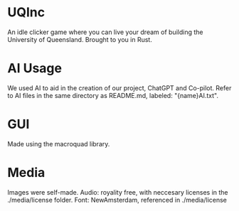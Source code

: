 # UQInc
An idle clicker game where you can live your dream of building the University of Queensland. Brought to you in Rust.

# AI Usage
We used AI to aid in the creation of our project, ChatGPT and Co-pilot.
Refer to AI files in the same directory as README.md, labeled: "{name}AI.txt".

# GUI
Made using the macroquad library. 

# Media
Images were self-made.
Audio: royality free, with neccesary licenses in the ./media/license folder.
Font: NewAmsterdam, referenced in ./media/license
